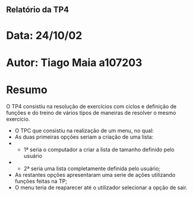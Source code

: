 ## Relatório da TP4
# Data: 24/10/02
# Autor: Tiago Maia a107203
# Resumo
O TP4 consistiu na resolução de exercícios com ciclos e definição de funções e do treino de vários tipos de maneiras de resolver o mesmo exercício.

* O TPC que consistiu na realização de um menu, no qual:
* As duas primeiras opções seriam a criação de uma lista:
* * 1ª seria o computador a criar a lista de tamanho definido pelo usuário
* * 2ª seria uma lista completamente definida pelo usuário;
* As restantes opções apresentaram uma serie de ações utilizando funções feitas na TP;
* O menu teria de reaparecer até o utilizador selecionar a opção de sair.
